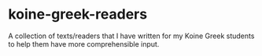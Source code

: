 # koine-greek-readers
A collection of texts/readers that I have written for my Koine Greek students to help them have more comprehensible input.
